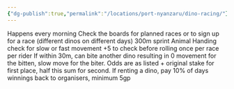```yaml
---
{"dg-publish":true,"permalink":"/locations/port-nyanzaru/dino-racing/"}
---
```


Happens every morning
Check the boards for planned races or to sign up for a race (different dinos on different days)
300m sprint
Animal Handing check for slow or fast movement
+5 to check before rolling once per race per rider
If within 30m, can bite another dino resulting in 0 movement for the bitten, slow move for the biter.
Odds are as listed + original stake for first place, half this sum for second.
If renting a dino, pay 10% of days winnings back to organisers, minimum 5gp